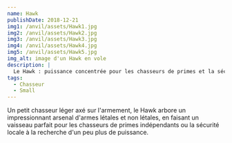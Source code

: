 ```yaml
---
name: Hawk
publishDate: 2018-12-21
img1: /anvil/assets/Hawk1.jpg
img2: /anvil/assets/Hawk2.jpg
img3: /anvil/assets/Hawk3.jpg
img4: /anvil/assets/Hawk4.jpg
img5: /anvil/assets/Hawk5.jpg
img_alt: image d'un Hawk en vole
description: |
  Le Hawk : puissance concentrée pour les chasseurs de primes et la sécurité locale.
tags:
  - Chasseur
  - Small
---
```


Un petit chasseur léger axé sur l'armement, le Hawk arbore un impressionnant arsenal d'armes létales et non létales, en faisant un vaisseau parfait pour les chasseurs de primes indépendants ou la sécurité locale à la recherche d'un peu plus de puissance.